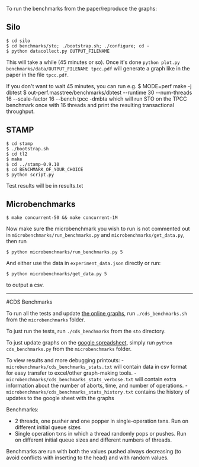 To run the benchmarks from the paper/reproduce the graphs:

Silo
----
    $ cd silo
    $ cd benchmarks/sto; ./bootstrap.sh; ./configure; cd -
    $ python datacollect.py OUTPUT_FILENAME
This will take a while (45 minutes or so). Once it's done
`python plot.py benchmarks/data/OUTPUT_FILENAME tpcc.pdf` will generate
a graph like in the paper in the file `tpcc.pdf`.

If you don't want to wait 45 minutes, you can run e.g.
    $ MODE=perf make -j dbtest
    $ out-perf.masstree/benchmarks/dbtest --runtime 30 --num-threads 16 --scale-factor 16 --bench tpcc -dmbta
which will run STO on the TPCC benchmark once with 16 threads and print the
resulting transactional throughput.

STAMP
-----
    $ cd stamp
    $ ./bootstrap.sh
    $ cd tl2
    $ make
    $ cd ../stamp-0.9.10
    $ cd BENCHMARK_OF_YOUR_CHOICE
    $ python script.py
Test results will be in results.txt

Microbenchmarks
---------------
    $ make concurrent-50 && make concurrent-1M
Now make sure the microbenchmark you wish to run is not commented out in
`microbenchmarks/run_benchmarks.py` and `microbenchmarks/get_data.py`, then run 

    $ python microbenchmarks/run_benchmarks.py 5
And either use the data in `experiment_data.json` directly or run:

    $ python microbenchmarks/get_data.py 5
to output a csv.

----------------

#CDS Benchmarks

To run all the tests and update [the online graphs](https://docs.google.com/spreadsheets/d/15fHBqqtfJRCueLseBjBoBai-YIInzZFhCrCBiwzW-b4/edit?usp=sharing), run `./cds_benchmarks.sh` from the `microbenchmarks` folder.

To just run the tests, run `./cds_benchmarks` from the `sto` directory.

To just update graphs on the [google spreadsheet](https://docs.google.com/spreadsheets/d/15fHBqqtfJRCueLseBjBoBai-YIInzZFhCrCBiwzW-b4/edit?usp=sharing), simply run `python cds_benchmarks.py` from the `microbenchmarks` folder.

To view results and more debugging printouts:
    - `microbenchmarks/cds_benchmarks_stats.txt` will contain data in csv format for easy transfer to excel/other graph-making tools.
    - `microbenchmarks/cds_benchmarks_stats_verbose.txt` will contain extra information about the number of aborts, time, and number of operations.
    - `microbenchmarks/cds_benchmarks_stats_history.txt` contains the history of updates to the google sheet with the graphs

Benchmarks:
- 2 threads, one pusher and one popper in single-operation txns. Run on different initial queue sizes
- Single operation txns in which a thread randomly pops or pushes. Run on different initial queue sizes and different numbers of threads.

Benchmarks are run with both the values pushed always decreasing (to avoid conflicts with inserting to the head) and with random values.
